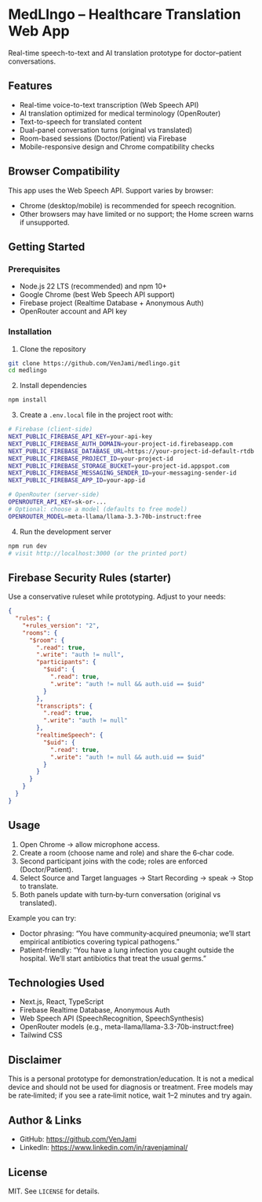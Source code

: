 # MedLIngo – Healthcare Translation Web App

Real-time speech-to-text and AI translation prototype for doctor–patient conversations.

## Features

- Real-time voice-to-text transcription (Web Speech API)
- AI translation optimized for medical terminology (OpenRouter)
- Text-to-speech for translated content
- Dual-panel conversation turns (original vs translated)
- Room-based sessions (Doctor/Patient) via Firebase
- Mobile-responsive design and Chrome compatibility checks

## Browser Compatibility

This app uses the Web Speech API. Support varies by browser:

- Chrome (desktop/mobile) is recommended for speech recognition.
- Other browsers may have limited or no support; the Home screen warns if unsupported.

## Getting Started

### Prerequisites

- Node.js 22 LTS (recommended) and npm 10+
- Google Chrome (best Web Speech API support)
- Firebase project (Realtime Database + Anonymous Auth)
- OpenRouter account and API key

### Installation

1. Clone the repository
```bash
git clone https://github.com/VenJami/medlingo.git
cd medlingo
```

2. Install dependencies
```bash
npm install
```

3. Create a `.env.local` file in the project root with:
```bash
# Firebase (client-side)
NEXT_PUBLIC_FIREBASE_API_KEY=your-api-key
NEXT_PUBLIC_FIREBASE_AUTH_DOMAIN=your-project-id.firebaseapp.com
NEXT_PUBLIC_FIREBASE_DATABASE_URL=https://your-project-id-default-rtdb.firebaseio.com
NEXT_PUBLIC_FIREBASE_PROJECT_ID=your-project-id
NEXT_PUBLIC_FIREBASE_STORAGE_BUCKET=your-project-id.appspot.com
NEXT_PUBLIC_FIREBASE_MESSAGING_SENDER_ID=your-messaging-sender-id
NEXT_PUBLIC_FIREBASE_APP_ID=your-app-id

# OpenRouter (server-side)
OPENROUTER_API_KEY=sk-or-...
# Optional: choose a model (defaults to free model)
OPENROUTER_MODEL=meta-llama/llama-3.3-70b-instruct:free
```

4. Run the development server
```bash
npm run dev
# visit http://localhost:3000 (or the printed port)
```

## Firebase Security Rules (starter)

Use a conservative ruleset while prototyping. Adjust to your needs:
```json
{
  "rules": {
    "+rules_version": "2",
    "rooms": {
      "$room": {
        ".read": true,
        ".write": "auth != null",
        "participants": {
          "$uid": {
            ".read": true,
            ".write": "auth != null && auth.uid == $uid"
          }
        },
        "transcripts": {
          ".read": true,
          ".write": "auth != null"
        },
        "realtimeSpeech": {
          "$uid": {
            ".read": true,
            ".write": "auth != null && auth.uid == $uid"
          }
        }
      }
    }
  }
}
```

## Usage

1. Open Chrome → allow microphone access.
2. Create a room (choose name and role) and share the 6‑char code.
3. Second participant joins with the code; roles are enforced (Doctor/Patient).
4. Select Source and Target languages → Start Recording → speak → Stop to translate.
5. Both panels update with turn‑by‑turn conversation (original vs translated).

Example you can try:

- Doctor phrasing: “You have community‑acquired pneumonia; we’ll start empirical antibiotics covering typical pathogens.”
- Patient‑friendly: “You have a lung infection you caught outside the hospital. We’ll start antibiotics that treat the usual germs.”

## Technologies Used

- Next.js, React, TypeScript
- Firebase Realtime Database, Anonymous Auth
- Web Speech API (SpeechRecognition, SpeechSynthesis)
- OpenRouter models (e.g., meta-llama/llama-3.3-70b-instruct:free)
- Tailwind CSS

## Disclaimer

This is a personal prototype for demonstration/education. It is not a medical device and should not be used for diagnosis or treatment. Free models may be rate‑limited; if you see a rate‑limit notice, wait 1–2 minutes and try again.

## Author & Links

- GitHub: https://github.com/VenJami
- LinkedIn: https://www.linkedin.com/in/ravenjaminal/

## License

MIT. See `LICENSE` for details.

